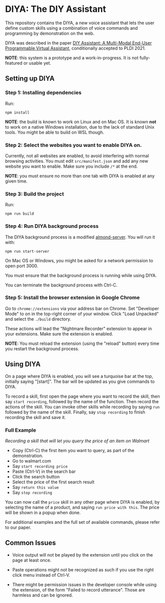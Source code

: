 # DIYA: The DIY Assistant

This repository contains the DIYA, a new voice assistant that lets the user
define custom skills using a combination of voice commands and programming
by demonstration on the web.

DIYA was described in the paper [DIY Assistant: A Multi-Modal End-User Programmable Virtual Assistant](https://almond-static.stanford.edu/papers/diya-pldi21.pdf),
conditionally accepted to PLDI 2021.

**NOTE**: this system is a prototype and a work-in-progress. It is not fully-featured or usable yet.

## Setting up DIYA

### Step 1: Installing dependencies

Run:
```
npm install
```

**NOTE**: the build is known to work on Linux and on Mac OS. It is known **not** to
work on a native Windows installation, due to the lack of standard Unix tools.
You might be able to build on WSL though.

### Step 2: Select the websites you want to enable DIYA on.

Currently, not all websites are enabled, to avoid interfering with normal
browsing activities. You must edit `src/manifest.json` and add any new website
you want to enable. Make sure you include `/*` at the end.

**NOTE**: you must ensure no more than one tab with DIYA is enabled at any given time.

### Step 3: Build the project

Run:
```
npm run build
```

### Step 4: Run DIYA background process

The DIYA background process is a modified [almond-server](https://github.com/stanford-oval/almond-server).
You will run it with:

```
npm run start-server
```

On Mac OS or Windows, you might be asked for a network permission to open port 3000.

You must ensure that the background process is running while using DIYA.

You can terminate the background process with Ctrl-C.

### Step 5: Install the browser extension in Google Chrome

Go to `chrome://extensions` via your address bar on Chrome. Set "Developer Mode" to on in the top-right corner of your window. Click "Load Unpacked" and select the `./build` directory.

These actions will lead the "Nightmare Recorder" extension to appear in your extensions. Make sure the extension is enabled.

**NOTE**: You must reload the extension (using the "reload" button) every time you restart the background process.

## Using DIYA

On a page where DIYA is enabled, you will see a turquoise bar at the top, initially saying "[start]".
The bar will be updated as you give commands to DIYA.

To record a skill, first open the page where you want to record the skill, then say `start recording`,
followed by the name of the function. Then record the actions of the skill.
You can invoke other skills while recording by saying `run` followed by the name of the skill.
Finally, say `stop recording` to finish recording the skill and save it.

### Full Example

_Recording a skill that will let you query the price of an item on Walmart_

- Copy (Ctrl-C) the first item you want to query, as part of the demonstration.
- Go to walmart.com
- Say `start recording price`
- Paste (Ctrl-V) in the search bar
- Click the search button
- Select the price of the first search result
- Say `return this value`
- Say `stop recording`

You can now call the `price` skill in any other page where DIYA is enabled, by selecting
the name of a product, and saying `run price with this`. The price will be shown in a popup when done.

For additional examples and the full set of available commands, please refer to our paper.

## Common Issues

- Voice output will not be played by the extension until you click on the page at least once.

- Paste operations might not be recognized as such if you use the right click menu instead of Ctrl-V.

- There might be permission issues in the developer console while using the extension,
  of the form "Failed to record utterance". Those are harmless and can be ignored.
 
